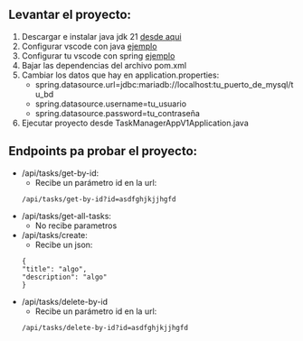 ## Levantar el proyecto:

1. Descargar e instalar java jdk 21 [desde aqui](https://www.oracle.com/java/technologies/downloads/#jdk21-windows)
2. Configurar vscode con java [ejemplo](https://www.youtube.com/watch?v=BiIrBwPQVJM)
2. Configurar tu vscode con spring [ejemplo](https://www.youtube.com/watch?v=T6xS9t2LZl8)
4. Bajar las dependencias del archivo pom.xml
5. Cambiar los datos que hay en application.properties:
   * spring.datasource.url=jdbc:mariadb://localhost:tu_puerto_de_mysql/tu_bd 
   * spring.datasource.username=tu_usuario
   * spring.datasource.password=tu_contraseña
4. Ejecutar proyecto desde TaskManagerAppV1Application.java

## Endpoints pa probar el proyecto:

* /api/tasks/get-by-id:
  * Recibe un parámetro id en la url:
  ````
  /api/tasks/get-by-id?id=asdfghjkjjhgfd
  ````
* /api/tasks/get-all-tasks:
  * No recibe parametros
* /api/tasks/create:
  * Recibe un json:
  ````
  {
  "title": "algo",
  "description": "algo"
  }
  ````
* /api/tasks/delete-by-id
  * Recibe un parámetro id en la url:
  ````
  /api/tasks/delete-by-id?id=asdfghjkjjhgfd
  ````